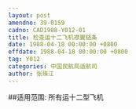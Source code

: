 ```yaml
---
layout: post
amendno: 39-0159
cadno: CAD1988-Y012-01
title: 检查运十二飞机襟翼链条
date: 1988-04-18 00:00:00 +0800
effdate: 1988-04-18 00:00:00 +0800
tag: Y012
categories: 中国民航局适航司
author: 张珠江
---
```


##适用范围:
所有运十二型飞机

